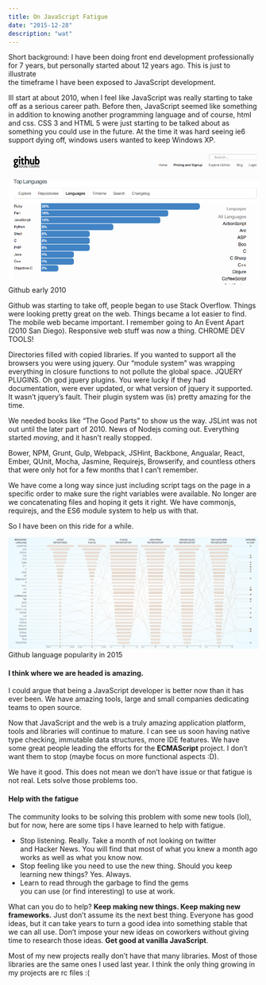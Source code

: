 ```yaml
---
title: On JavaScript Fatigue
date: "2015-12-28"
description: "wat"
---
```


Short background: I have been doing front end development professionally for 7 years, but personally started about 12 years ago. This is just to illustrate  
the timeframe I have been exposed to JavaScript development.

Ill start at about 2010, when I feel like JavaScript was really starting to take  
off as a serious career path. Before then, JavaScript seemed like something in addition to knowing another programming language and of course, html and css. CSS 3 and HTML 5 were just starting to be talked about as something you could use in the future. At the time it was hard seeing ie6 support dying off, windows users wanted to keep Windows XP.

![Github early 2010](./github.png)
Github early 2010

Github was starting to take off, people began to use Stack Overflow. Things were looking pretty great on the web. Things became a lot easier to find. The mobile web became important. I remember going to An Event Apart (2010 San Diego). Responsive web stuff was now a thing. CHROME DEV TOOLS!

Directories filled with copied libraries. If you wanted to support all the browsers you were using jquery. Our “module system” was wrapping everything in closure functions to not pollute the global space. JQUERY PLUGINS. Oh god jquery plugins. You were lucky if they had documentation, were ever updated, or what version of jquery it supported. It wasn’t jquery’s fault. Their plugin system was (is) pretty amazing for the time.

We needed books like “The Good Parts” to show us the way. JSLint was not out until the later part of 2010. News of Nodejs coming out. Everything started _moving_, and it hasn’t really stopped.

Bower, NPM, Grunt, Gulp, Webpack, JSHint, Backbone, Angualar, React, Ember, QUnit, Mocha, Jasmine, Requirejs, Browserify, and countless others that were only hot for a few months that I can’t remember.

We have come a long way since just including script tags on the page in a specific order to make sure the right variables were available. No longer are we concatenating files and hoping it gets it right. We have commonjs, requirejs, and the ES6 module system to help us with that.

So I have been on this ride for a while.

![Github language popularity in 2015](./language-popularity.png)
Github language popularity in 2015

#### I think where we are headed is amazing.

I could argue that being a JavaScript developer is better now than it has ever been. We have amazing tools, large and small companies dedicating teams to open source.

Now that JavaScript and the web is a truly amazing application platform, tools and libraries will continue to mature. I can see us soon having native type checking, immutable data structures, more IDE features. We have some great people leading the efforts for the **ECMAScript** project. I don’t want them to stop (maybe focus on more functional aspects :D).

We have it good. This does not mean we don’t have issue or that fatigue is not real. Lets solve those problems too.

#### Help with the fatigue

The community looks to be solving this problem with some new tools (lol), but for now, here are some tips I have learned to help with fatigue.

- Stop listening. Really. Take a month of not looking on twitter  
  and Hacker News. You will find that most of what you knew a month ago works as well as what you know now.
- Stop feeling like you need to use the new thing. Should you keep  
  learning new things? Yes. Always.
- Learn to read through the garbage to find the gems  
  you can use (or find interesting) to use at work.

What can you do to help? **Keep making new things. Keep making new frameworks.** Just don’t assume its the next best thing. Everyone has good ideas, but it can take years to turn a good idea into something stable that we can all use. Don’t impose your new ideas on coworkers without giving time to research those ideas. **Get good at vanilla JavaScript**.

Most of my new projects really don’t have that many libraries. Most of those libraries are the same ones I used last year. I think the only thing growing in my projects are rc files :(
